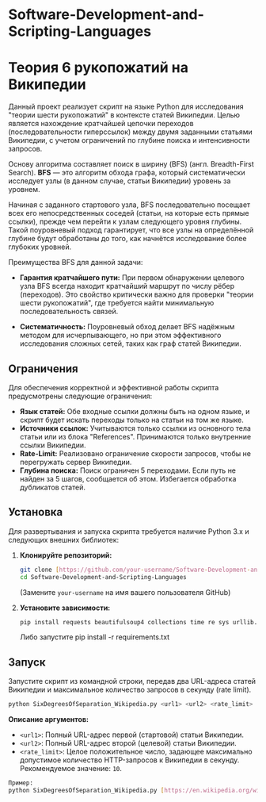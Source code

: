 # Software-Development-and-Scripting-Languages
# Теория 6 рукопожатий на Википедии

Данный проект реализует скрипт на языке Python для исследования "теории шести рукопожатий" в контексте статей Википедии. Целью является нахождение кратчайшей цепочки переходов (последовательности гиперссылок) между двумя заданными статьями Википедии, с учетом ограничений по глубине поиска и интенсивности запросов.

Основу алгоритма составляет поиск в ширину (BFS) (англ. Breadth-First Search). **BFS** — это алгоритм обхода графа, который систематически исследует узлы (в данном случае, статьи Википедии) уровень за уровнем.

Начиная с заданного стартового узла, BFS последовательно посещает всех его непосредственных соседей (статьи, на которые есть прямые ссылки), прежде чем перейти к узлам следующего уровня глубины. Такой поуровневый подход гарантирует, что все узлы на определённой глубине будут обработаны до того, как начнётся исследование более глубоких уровней.

Преимущества BFS для данной задачи:

* **Гарантия кратчайшего пути:** При первом обнаружении целевого узла BFS всегда находит кратчайший маршрут по числу рёбер (переходов). Это свойство критически важно для проверки "теории шести рукопожатий", где требуется найти минимальную последовательность связей.

* **Систематичность:** Поуровневый обход делает BFS надёжным методом для исчерпывающего, но при этом эффективного исследования сложных сетей, таких как граф статей Википедии.

## Ограничения
Для обеспечения корректной и эффективной работы скрипта предусмотрены следующие ограничения:
* **Язык статей:** Обе входные ссылки должны быть на одном языке, и скрипт будет искать переходы только на статьи на том же языке.
* **Источники ссылок:** Учитываются только ссылки из основного тела статьи или из блока "References". Принимаются только внутренние ссылки Википедии.
* **Rate-Limit:** Реализовано ограничение скорости запросов, чтобы не перегружать сервер Википедии.
* **Глубина поиска:** Поиск ограничен 5 переходами. Если путь не найден за 5 шагов, сообщается об этом. Избегается обработка дубликатов статей.

## Установка

Для развертывания и запуска скрипта требуется наличие Python 3.x и следующих внешних библиотек:

1.  **Клонируйте репозиторий:**
    ```bash
    git clone [https://github.com/your-username/Software-Development-and-Scripting-Languages.git](https://github.com/your-username/Software-Development-and-Scripting-Languages.git)
    cd Software-Development-and-Scripting-Languages
    ```
    (Замените `your-username` на имя вашего пользователя GitHub)

2.  **Установите зависимости:**
    ```bash
    pip install requests beautifulsoup4 collections time re sys urllib.parse
    ```
    Либо запустите 
    pip install -r requirements.txt

## Запуск

Запустите скрипт из командной строки, передав два URL-адреса статей Википедии и максимальное количество запросов в секунду (rate limit).

```bash
python SixDegreesOfSeparation_Wikipedia.py <url1> <url2> <rate_limit>
```

**Описание аргументов:**

* `<url1>`: Полный URL-адрес первой (стартовой) статьи Википедии.
* `<url2>`: Полный URL-адрес второй (целевой) статьи Википедии.
* `<rate_limit>`: Целое положительное число, задающее максимально допустимое количество HTTP-запросов к Википедии в секунду. Рекомендуемое значение: `10`.


```bash
Пример:
python SixDegreesOfSeparation_Wikipedia.py [https://en.wikipedia.org/wiki/Six_degrees_of_separation](https://en.wikipedia.org/wiki/Six_degrees_of_separation) [https://en.wikipedia.org/wiki/American_Broadcasting_Company](https://en.wikipedia.org/wiki/American_Broadcasting_Company) 10
